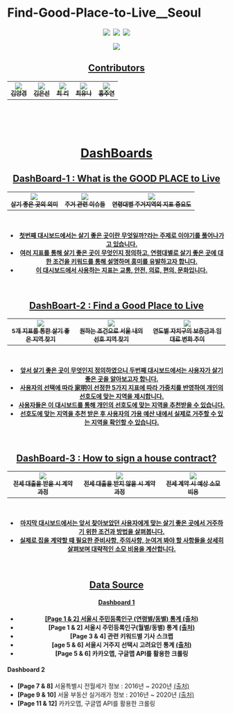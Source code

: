 # Find-Good-Place-to-Live__Seoul
<h4 align='center'>
<p>
<a href="https://public.tableau.com/app/profile/.26706782"><img src="https://img.shields.io/badge/Tableau Public-E97627?style=flat-square&logo=Tableau&logoColor=white&link=https://public.tableau.com/app/profile/.26706782"/></a>&nbsp
<a href="https://choirhee.github.io/Find-Good-Place-to-Live__Seoul/find_sweet_home/"><img src="https://img.shields.io/badge/Website-181717?style=flat-square&logo=GitHub&logoColor=white&link=https://choirhee.github.io/Find-Good-Place-to-Live__Seoul/find_sweet_home/"/></a>&nbsp
<a href="https://www.instagram.com/find.good.place.to.live__seoul/"><img src="https://img.shields.io/badge/Instagram-E4405F?style=flat-square&logo=Instagram&logoColor=white&link=https://www.instagram.com/find.good.place.to.live__seoul/"/>
</p>

  <tr>
    <td align="center"> <a href="https://choirhee.github.io/Find-Good-Place-to-Live__Seoul/find_sweet_home/"><img src="https://user-images.githubusercontent.com/65180076/149660958-c6593077-fa63-4419-a459-8e74cb77c41c.png"></td>
  </tr>
<br>

## Contributors
<table>
  <tr>
      <td align="center"><a href="https://github.com/hkyoyj2yk"><img src="https://user-images.githubusercontent.com/65180076/149651230-9cd80d86-431e-4044-96b8-09d1a3f44bd4.png"><br /><sub><b>김양경</b></sub></td>
      <td align="center"><a href="https://github.com/sun1187"><img src="https://user-images.githubusercontent.com/65180076/149651240-7861c331-d40b-4dac-acde-2e73dce2deac.jpg"><br /><sub><b>김은선</b></sub></td>
      <td align="center"><a href="https://github.com/ChoiRhee"><img src="https://user-images.githubusercontent.com/65180076/149651288-175430bd-0d83-4ca5-83a5-2094602d5e9d.png"><br /><sub><b>최  리</b></sub></td>
      <td align="center"><a href="https://github.com/milkyuna"><img src="https://user-images.githubusercontent.com/65180076/149651265-770480c9-e52b-4ede-9555-c529be870455.png"><br /><sub><b>최유나</b></sub></td> 
      <td align="center"><a href="https://github.com/hongjennny"><img src="https://user-images.githubusercontent.com/65180076/149651258-b136ce53-14be-4490-83bb-375d67e2cdfd.png"><br /><sub><b>홍주연</b></sub></td>
  </tr>
</table>
<br>
<br>
<br>

# DashBoards
## DashBoard-1 : What is the GOOD PLACE to Live
<table>
  <tr>
    <td align="center"><img src="https://user-images.githubusercontent.com/65180076/150513244-04a6d32b-b168-4203-b0d3-cd4ac5175670.png"><br /><sub><b>살기 좋은 곳의 의미</b></sub></td>
    <td align="center"><img src="https://user-images.githubusercontent.com/65180076/150513292-33ec3953-7b48-4481-8995-68c1d4834ce9.png"><br /><sub><b>주거 관련 이슈들</b></sub></td>
    <td align="center"><img src="https://user-images.githubusercontent.com/65180076/150513323-b5a91993-c6f4-4ab1-b6d3-bf0e76310b0c.png"><br /><sub><b>연령대별 주거지역의 지표 중요도</b></sub></td>      
  </tr>
</table>
<br>
  
- 첫번째 대시보드에서는 살기 좋은 곳이란 무엇일까?라는 주제로 이야기를 풀어나가고 있습니다.
- 여러 지표를 통해 살기 좋은 곳이 무엇인지 정의하고, 연령대별로 살기 좋은 곳에 대한 조건을 키워드를 통해 설명하며 흥미를 유발하고자 합니다.
- 이 대시보드에서 사용하는 지표는 교통, 안전, 의료, 편의, 문화입니다.
<br>

## DashBoart-2 : Find a Good Place to Live
<table>
  <tr>
    <td align="center"><img src="https://user-images.githubusercontent.com/65180076/150513373-6f2b52eb-eb7e-48a9-aee4-e66ec855f1f5.png"><br /><sub><b>5개 지표를 통한 살기 좋은 지역 찾기</b></sub></td>
    <td align="center"><img src="https://user-images.githubusercontent.com/65180076/150513375-8e6f6301-084d-467f-956f-d12ef12ba083.png"><br /><sub><b>원하는 조건으로 서울 내의 선호 지역 찾기</b></sub></td>
    <td align="center"><img src="https://user-images.githubusercontent.com/65180076/150513366-62d90ac9-9a61-4362-929a-02caea39597f.png"><br /><sub><b>연도별 자치구의 보증금과 임대료 변화 추이</b></sub></td>      
  </tr>
</table>
<br>

- 앞서 살기 좋은 곳이 무엇인지 정의하였으니 두번째 대시보드에서는 사용자가 살기 좋은 곳을 알아보고자 합니다.
- 사용자의 선택에 따라 家明이 선정한 5가지 지표에 따라 가중치를 반영하여 개인의 선호도에 맞는 지역을 제시합니다.
- 사용자들은 이 대시보드를 통해 개인의 선호도에 맞는 지역을 추천받을 수 있습니다.
- 선호도에 맞는 지역을 추천 받은 후 사용자의 가용 예산 내에서 실제로 거주할 수 있는 지역을 확인할 수 있습니다. 
<br>

## DashBoard-3 : How to sign a house contract?
<table>
  <tr>
    <td align="center"><img src="https://user-images.githubusercontent.com/65180076/150513449-f7282754-8175-4704-acf7-a1451091a257.png"><br /><sub><b>전세 대출을 받을 시 계약 과정</b></sub></td>
    <td align="center"><img src="https://user-images.githubusercontent.com/65180076/150513440-3d13716f-905e-4b61-a28d-5e0a5668e312.png"><br /><sub><b>전세 대출을 받지 않을 시 계약 과정</b></sub></td>
    <td align="center"><img src="https://user-images.githubusercontent.com/65180076/150513448-7d225832-b870-417a-8068-2022eb976b05.png"><br /><sub><b>전세 계약 시 예상 소모비용</b></sub></td>   
  </tr>
</table>
<br>

- 마지막 대시보드에서는 앞서 찾아보았던 사용자에게 맞는 살기 좋은 곳에서 거주하기 위한 조건과 방법을 살펴봅니다.
- 실제로 집을 계약할 때 필요한 준비사항, 주의사항, 눈여겨 봐야 할 사항들을 상세히 살펴보며 대략적인 소모 비용을 계산합니다. 
<br>

## Data Source
#### Dashboard 1
  
- **[Page 1 & 2]** 서울시 주민등록인구 (연령별/동별) 통계 [(출처)](https://data.seoul.go.kr/dataList/10727/S/2/datasetView.do)
- **[Page 1 & 2]** 서울시 주민등록인구(월별/동별) 통계 [(출처)](https://data.seoul.go.kr/dataList/11068/S/2/datasetView.do)
- **[Page 3 & 4]** 관련 키워드별 기사 스크랩
- **[age 5 & 6]** 서울시 거주지 선택시 고려요인 통계 [(출처)](https://data.seoul.go.kr/dataList/10275/S/2/datasetView.do#)
- **[Page 5 & 6]** 카카오맵, 구글맵 API를 활용한 크롤링

#### Dashboard 2
- **[Page 7 & 8]** 서울특별시 전월세가 정보 : 2016년 ~ 2020년 [(출처)](http://data.seoul.go.kr/dataList/OA-15549/S/1/datasetView.do)
- **[Page 9 & 10]** 서울 부동산 실거래가 정보 : 2016년 ~ 2020년 [(출처)](http://data.seoul.go.kr/dataList/OA-15548/S/1/datasetView.do)
- **[Page 11 & 12]** 카카오맵, 구글맵 API를 활용한 크롤링
